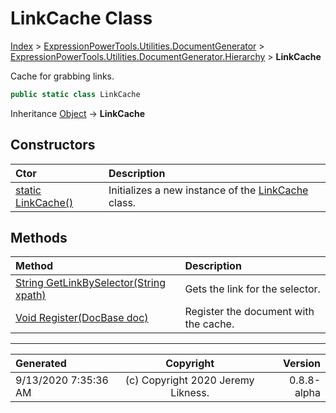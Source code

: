 ﻿# LinkCache Class

[Index](../index.md) > [ExpressionPowerTools.Utilities.DocumentGenerator](ExpressionPowerTools.Utilities.DocumentGenerator.a.md) > [ExpressionPowerTools.Utilities.DocumentGenerator.Hierarchy](ExpressionPowerTools.Utilities.DocumentGenerator.Hierarchy.n.md) > **LinkCache**

Cache for grabbing links.

```csharp
public static class LinkCache
```

Inheritance [Object](https://docs.microsoft.com/dotnet/api/system.object) → **LinkCache**

## Constructors

| Ctor | Description |
| :-- | :-- |
| [static LinkCache()](ExpressionPowerTools.Utilities.DocumentGenerator.Hierarchy.LinkCache.ctor.md#static-linkcache) | Initializes a new instance of the [LinkCache](ExpressionPowerTools.Utilities.DocumentGenerator.Hierarchy.LinkCache.cs.md) class. |
## Methods

| Method | Description |
| :-- | :-- |
| [String GetLinkBySelector(String xpath)](ExpressionPowerTools.Utilities.DocumentGenerator.Hierarchy.LinkCache.GetLinkBySelector.m.md) | Gets the link for the selector. |
| [Void Register(DocBase doc)](ExpressionPowerTools.Utilities.DocumentGenerator.Hierarchy.LinkCache.Register.m.md) | Register the document with the cache. |

---

| Generated | Copyright | Version |
| :-- | :-: | --: |
| 9/13/2020 7:35:36 AM | (c) Copyright 2020 Jeremy Likness. | 0.8.8-alpha |
